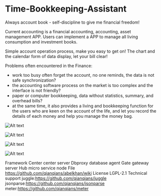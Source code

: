 # Time-Bookkeeping-Assistant

Always account book - self-discipline to give me financial freedom!

Current accounting is a financial accounting, accounting, asset management APP. Users can implement a APP to manage all living consumption and investment books.

Simple account operation process, make you easy to get on!
The chart and the calendar form of data display, let your bill clear!

Problems often encountered in the Finance:
- work too busy often forget the account, no one reminds, the data is not safe synchronization?
- the accounting software process on the market is too complex and the interface is not friendly?
- paper or computer bookkeeping, data without statistics, summary, and overhead bills?
- at the same time, it also provides a living and bookkeeping function for the users who are keen on the account of the life, and let you record the details of each money and help you manage the money bag.

![Alt text](https://github.com/appdev-supports/Time-Bookkeeping-Assistant/blob/master/IMG_0220.png)

![Alt text](https://github.com/appdev-supports/Time-Bookkeeping-Assistant/blob/master/IMG_0221.png)

![Alt text](https://github.com/appdev-supports/Time-Bookkeeping-Assistant/blob/master/IMG_0222.png)

![Alt text](https://github.com/appdev-supports/Time-Bookkeeping-Assistant/blob/master/IMG_0223.png)

Framework
Center center server
Dbproxy database agent
Gate gateway server
Hub micro service node
File
https://github.com/qianqians/abelkhan/wiki
License
LGPL-2.1
Technical support
juggle:https://github.com/qianqians/juggle
jsonparse:https://github.com/qianqians/jsonparse
meter:https://github.com/qianqians/meter
